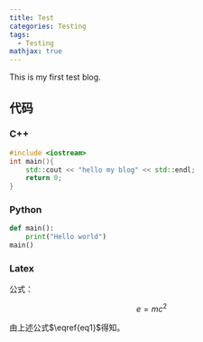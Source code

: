 ```yaml
---
title: Test
categories: Testing
tags:
  - Testing
mathjax: true
---
```

This is my first test blog.

## 代码

### C++

```c++
#include <iostream>
int main(){
    std::cout << "hello my blog" << std::endl;
    return 0;
}
```

### Python

``` python
def main():
    print("Hello world")
main()    
```

### Latex

公式：

$$
\begin{equation} \label{eq1}
e=mc^2
\end{equation}
$$

由上述公式$\eqref{eq1}$得知。



